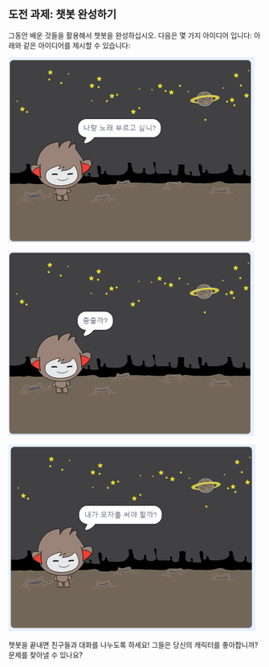 ## 도전 과제: 챗봇 완성하기

그동안 배운 것들을 활용해서 챗봇을 완성하십시오. 다음은 몇 가지 아이디어 입니다: 아래와 같은 아이디어를 제시할 수 있습니다:

![챗봇 아이디어](images/chatbot-ideas1.png)

![챗봇 아이디어](images/chatbot-ideas2.png)

![챗봇 아이디어](images/chatbot-ideas3.png)

챗봇을 끝내면 친구들과 대화를 나누도록 하세요! 그들은 당신의 캐릭터를 좋아합니까? 문제를 찾아낼 수 있나요?